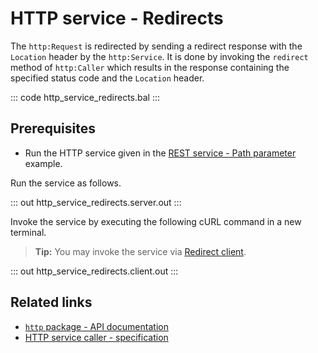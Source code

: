 # HTTP service - Redirects

The `http:Request` is redirected by sending a redirect response with the `Location` header by the `http:Service`. It is done by invoking the `redirect` method of `http:Caller` which results in the response containing the specified status code and the `Location` header.

::: code http_service_redirects.bal :::

## Prerequisites
- Run the HTTP service given in the [REST service - Path parameter](/learn/by-example/http-path-param/) example.

Run the service as follows.

::: out http_service_redirects.server.out :::

Invoke the service by executing the following cURL command in a new terminal.

>**Tip:** You may invoke the service via [Redirect client](../http-client-redirects/).

::: out http_service_redirects.client.out :::

## Related links
- [`http` package - API documentation](https://lib.ballerina.io/ballerina/http/latest/)
- [HTTP service caller - specification](/spec/http/#2341-httpcaller)
